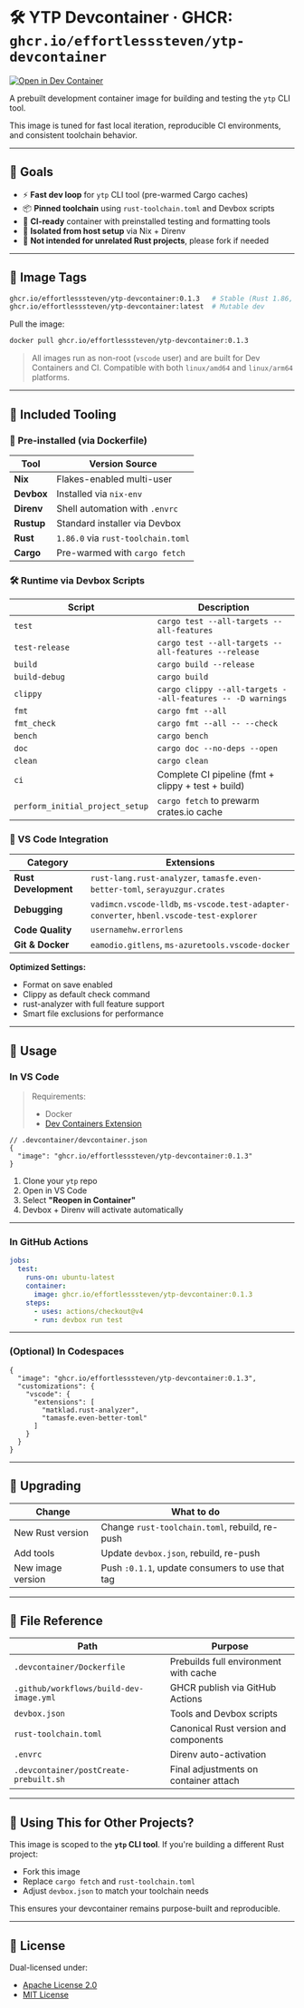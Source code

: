 # 🛠️ YTP Devcontainer · GHCR: `ghcr.io/effortlesssteven/ytp-devcontainer`

[![Open in Dev Container](https://img.shields.io/badge/open%20in-devcontainer-blue?logo=visualstudiocode)](https://github.dev/effortlesssteven/ytp-devcontainer)

A prebuilt development container image for building and testing the `ytp` CLI tool.

This image is tuned for fast local iteration, reproducible CI environments, and consistent toolchain behavior.

---

## 🎯 Goals

- ⚡ **Fast dev loop** for `ytp` CLI tool (pre-warmed Cargo caches)
- 📦 **Pinned toolchain** using `rust-toolchain.toml` and Devbox scripts
- 🧪 **CI-ready** container with preinstalled testing and formatting tools
- 🧼 **Isolated from host setup** via Nix + Direnv
- 🚫 **Not intended for unrelated Rust projects**, please fork if needed

---

## 🐳 Image Tags

```bash
ghcr.io/effortlesssteven/ytp-devcontainer:0.1.3   # Stable (Rust 1.86, batteries-included)
ghcr.io/effortlesssteven/ytp-devcontainer:latest  # Mutable dev
```

Pull the image:

```bash
docker pull ghcr.io/effortlesssteven/ytp-devcontainer:0.1.3
```

> All images run as non-root (`vscode` user) and are built for Dev Containers and CI.
> Compatible with both `linux/amd64` and `linux/arm64` platforms.

---

## 🧰 Included Tooling

### 🔧 Pre-installed (via Dockerfile)

| Tool       | Version Source                     |
| ---------- | ---------------------------------- |
| **Nix**    | Flakes-enabled multi-user          |
| **Devbox** | Installed via `nix-env`            |
| **Direnv** | Shell automation with `.envrc`     |
| **Rustup** | Standard installer via Devbox      |
| **Rust**   | `1.86.0` via `rust-toolchain.toml` |
| **Cargo**  | Pre-warmed with `cargo fetch`      |

### 🛠 Runtime via Devbox Scripts

| Script                            | Description                               |
| --------------------------------- | ----------------------------------------- |
| `test`                            | `cargo test --all-targets --all-features` |
| `test-release`                    | `cargo test --all-targets --all-features --release` |
| `build`                           | `cargo build --release`                   |
| `build-debug`                     | `cargo build`                            |
| `clippy`                          | `cargo clippy --all-targets --all-features -- -D warnings` |
| `fmt`                             | `cargo fmt --all`                        |
| `fmt_check`                       | `cargo fmt --all -- --check`              |
| `bench`                           | `cargo bench`                            |
| `doc`                             | `cargo doc --no-deps --open`             |
| `clean`                           | `cargo clean`                            |
| `ci`                              | Complete CI pipeline (fmt + clippy + test + build) |
| `perform_initial_project_setup`   | `cargo fetch` to prewarm crates.io cache  |

### 🎨 VS Code Integration

| Category | Extensions |
| -------- | ---------- |
| **Rust Development** | `rust-lang.rust-analyzer`, `tamasfe.even-better-toml`, `serayuzgur.crates` |
| **Debugging** | `vadimcn.vscode-lldb`, `ms-vscode.test-adapter-converter`, `hbenl.vscode-test-explorer` |
| **Code Quality** | `usernamehw.errorlens` |
| **Git & Docker** | `eamodio.gitlens`, `ms-azuretools.vscode-docker` |

**Optimized Settings:**
- Format on save enabled
- Clippy as default check command  
- rust-analyzer with full feature support
- Smart file exclusions for performance

---

## 🚀 Usage

### In VS Code

> Requirements:
>
> * Docker
> * [Dev Containers Extension](https://marketplace.visualstudio.com/items?itemName=ms-vscode-remote.remote-containers)

```jsonc
// .devcontainer/devcontainer.json
{
  "image": "ghcr.io/effortlesssteven/ytp-devcontainer:0.1.3"
}
```

1. Clone your `ytp` repo
2. Open in VS Code
3. Select **"Reopen in Container"**
4. Devbox + Direnv will activate automatically

---

### In GitHub Actions

```yaml
jobs:
  test:
    runs-on: ubuntu-latest
    container:
      image: ghcr.io/effortlesssteven/ytp-devcontainer:0.1.3
    steps:
      - uses: actions/checkout@v4
      - run: devbox run test
```

---

### (Optional) In Codespaces

```jsonc
{
  "image": "ghcr.io/effortlesssteven/ytp-devcontainer:0.1.3",
  "customizations": {
    "vscode": {
      "extensions": [
        "matklad.rust-analyzer",
        "tamasfe.even-better-toml"
      ]
    }
  }
}
```

---

## 🔄 Upgrading

| Change            | What to do                                      |
| ----------------- | ----------------------------------------------- |
| New Rust version  | Change `rust-toolchain.toml`, rebuild, re-push  |
| Add tools         | Update `devbox.json`, rebuild, re-push          |
| New image version | Push `:0.1.1`, update consumers to use that tag |

---

## 📂 File Reference

| Path                                   | Purpose                               |
| -------------------------------------- | ------------------------------------- |
| `.devcontainer/Dockerfile`             | Prebuilds full environment with cache |
| `.github/workflows/build-dev-image.yml` | GHCR publish via GitHub Actions       |
| `devbox.json`                          | Tools and Devbox scripts              |
| `rust-toolchain.toml`                  | Canonical Rust version and components |
| `.envrc`                               | Direnv auto-activation                |
| `.devcontainer/postCreate-prebuilt.sh` | Final adjustments on container attach |

---

## 🔄 Using This for Other Projects?

This image is scoped to the **`ytp` CLI tool**. If you're building a different Rust project:

* Fork this image
* Replace `cargo fetch` and `rust-toolchain.toml`
* Adjust `devbox.json` to match your toolchain needs

This ensures your devcontainer remains purpose-built and reproducible.

---

## 📝 License

Dual-licensed under:

* [Apache License 2.0](LICENSE-APACHE)
* [MIT License](LICENSE-MIT)